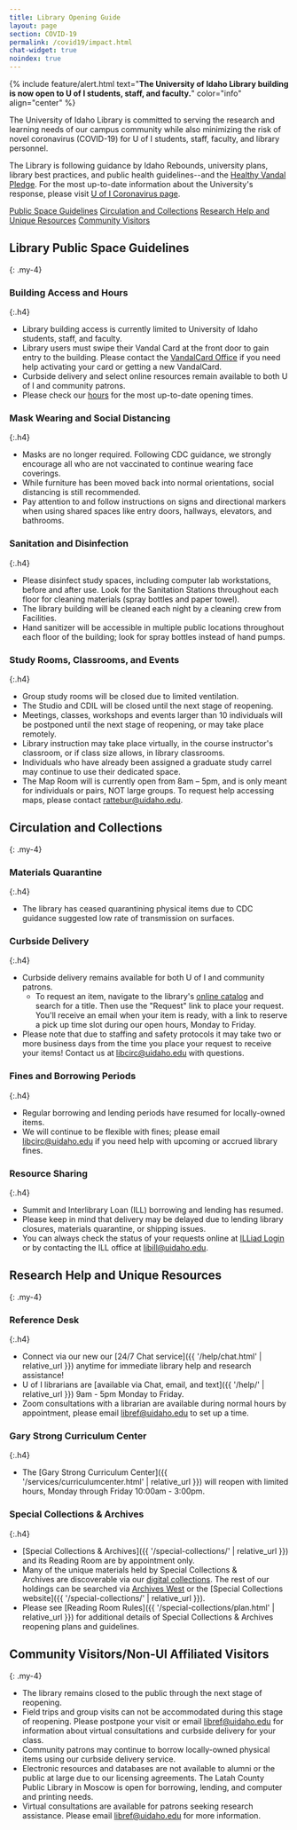 ```yaml
---
title: Library Opening Guide
layout: page
section: COVID-19
permalink: /covid19/impact.html
chat-widget: true
noindex: true
---
```


{% include feature/alert.html text="<span class='h5'><strong>The University of Idaho Library building is now open to U of I students, staff, and faculty.</strong></span>" color="info" align="center" %}

The University of Idaho Library is committed to serving the research and learning needs of our campus community while also minimizing the risk of novel coronavirus (COVID-19) for U of I students, staff, faculty, and library personnel.

The Library is following guidance by Idaho Rebounds, university plans, library best practices, and public health guidelines--and the [Healthy Vandal Pledge](https://www.uidaho.edu/vandal-health-clinic/coronavirus/healthy-vandal-pledge).
For the most up-to-date information about the University's response, please visit [U of I Coronavirus page](https://www.uidaho.edu/vandal-health-clinic/coronavirus). 

<div class="text-center">
  <a href="#{{ 'Library Public Space Guidelines' | slugify }}" class="btn btn-outline-pride-gold btn-sm my-1">Public Space Guidelines</a>
  <a href="#{{ 'Circulation and Collections' | slugify }}" class="btn btn-outline-pride-gold btn-sm my-1">Circulation and Collections</a>
  <a href="#{{ 'Research Help and Unique Resources' | slugify }}" class="btn btn-outline-pride-gold btn-sm my-1">Research Help and Unique Resources</a>
  <a href="#{{ 'Community VisitorsNon-UI Affiliated Visitors' | slugify }}" class="btn btn-outline-pride-gold btn-sm my-1">Community Visitors</a>
</div>

## Library Public Space Guidelines
{: .my-4}

### Building Access and Hours 
{:.h4}

- Library building access is currently limited to University of Idaho students, staff, and faculty.
- Library users must swipe their Vandal Card at the front door to gain entry to the building. Please contact the [VandalCard Office](https://support.uidaho.edu/TDClient/40/Portal/Requests/ServiceDet?ID=597) if you need help activating your card or getting a new VandalCard.
- Curbside delivery and select online resources remain available to both U of I and community patrons.
- Please check our [hours](/about/hours.html) for the most up-to-date opening times.

### Mask Wearing and Social Distancing
{:.h4}

- Masks are no longer required. Following CDC guidance, we strongly encourage all who are not vaccinated to continue wearing face coverings.
- While furniture has been moved back into normal orientations, social distancing is still recommended.
- Pay attention to and follow instructions on signs and directional markers when using shared spaces like entry doors, hallways, elevators, and bathrooms. 

### Sanitation and Disinfection
{:.h4}

- Please disinfect study spaces, including computer lab workstations, before and after use. Look for the Sanitation Stations throughout each floor for cleaning materials (spray bottles and paper towel).
- The library building will be cleaned each night by a cleaning crew from Facilities.
- Hand sanitizer will be accessible in multiple public locations throughout each floor of the building; look for spray bottles instead of hand pumps.

### Study Rooms, Classrooms, and Events
{:.h4}

- Group study rooms will be closed due to limited ventilation.
- The Studio and CDIL will be closed until the next stage of reopening.
- Meetings, classes, workshops and events larger than 10 individuals will be postponed until the next stage of reopening, or may take place remotely.
- Library instruction may take place virtually, in the course instructor's classroom, or if class size allows, in library classrooms.
- Individuals who have already been assigned a graduate study carrel may continue to use their dedicated space. 
- The Map Room will is currently open from 8am – 5pm, and is only meant for individuals or pairs, NOT large groups. To request help accessing maps, please contact <rattebur@uidaho.edu>. 

## Circulation and Collections
{: .my-4}

### Materials Quarantine
{:.h4}

- The library has ceased quarantining physical items due to CDC guidance suggested low rate of transmission on surfaces. 

### Curbside Delivery
{:.h4}

- Curbside delivery remains available for both U of I and community patrons. 
    - To request an item, navigate to the library's [online catalog](https://alliance-uidaho.primo.exlibrisgroup.com/discovery/search?vid=01ALLIANCE_UID:UID) and search for a title. Then use the "Request" link to place your request. You'll receive an email when your item is ready, with a link to reserve a pick up time slot during our open hours, Monday to Friday.
- Please note that due to staffing and safety protocols it may take two or more business days from the time you place your request to receive your items! Contact us at [libcirc@uidaho.edu](mailto:libcirc@uidaho.edu) with questions.

### Fines and Borrowing Periods
{:.h4}

- Regular borrowing and lending periods have resumed for locally-owned items.
- We will continue to be flexible with fines; please email [libcirc@uidaho.edu](mailto:libcirc@uidaho.edu) if you need help with upcoming or accrued library fines. 

### Resource Sharing
{:.h4}

- Summit and Interlibrary Loan (ILL) borrowing and lending has resumed.
- Please keep in mind that delivery may be delayed due to lending library closures, materials quarantine, or shipping issues. 
- You can always check the status of your requests online at [ILLiad Login](https://uidaho.idm.oclc.org/login?url=https://uidaho.illiad.oclc.org/illiad/illiad.dll) or by contacting the ILL office at [libill@uidaho.edu](mailto:libill@uidaho.edu). 

## Research Help and Unique Resources 
{: .my-4}

### Reference Desk
{:.h4}

- Connect via our new our [24/7 Chat service]({{ '/help/chat.html' | relative_url }}) anytime for immediate library help and research assistance!
- U of I librarians are [available via Chat, email, and text]({{ '/help/' | relative_url }}) 9am - 5pm Monday to Friday.
- Zoom consultations with a librarian are available during normal hours by appointment, please email <libref@uidaho.edu> to set up a time.

### Gary Strong Curriculum Center
{:.h4} 

- The [Gary Strong Curriculum Center]({{ '/services/curriculumcenter.html' | relative_url }}) will reopen with limited hours, Monday through Friday 10:00am - 3:00pm.

### Special Collections & Archives
{:.h4}

- [Special Collections & Archives]({{ '/special-collections/' | relative_url }}) and its Reading Room are by appointment only.
- Many of the unique materials held by Special Collections & Archives are discoverable via our [digital collections](https://www.lib.uidaho.edu/digital/). The rest of our holdings can be searched via [Archives West](https://archiveswest.orbiscascade.org/) or the [Special Collections website]({{ '/special-collections/' | relative_url }}).  
- Please see [Reading Room Rules]({{ '/special-collections/plan.html' | relative_url }}) for additional details of Special Collections & Archives reopening plans and guidelines.

## Community Visitors/Non-UI Affiliated Visitors
{: .my-4}

- The library remains closed to the public through the next stage of reopening.
- Field trips and group visits can not be accommodated during this stage of reopening. Please postpone your visit or email [libref@uidaho.edu](mailto:libref@uidaho.edu) for information about virtual consultations and curbside delivery for your class.
- Community patrons may continue to borrow locally-owned physical items using our curbside delivery service.
- Electronic resources and databases are not available to alumni or the public at large due to our licensing agreements. The Latah County Public Library in Moscow is open for borrowing, lending, and computer and printing needs.
- Virtual consultations are available for patrons seeking research assistance. Please email [libref@uidaho.edu](mailto:libref@uidaho.edu) for more information.
